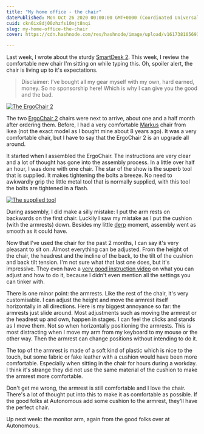 ```yaml
---
title: "My home office - the chair"
datePublished: Mon Oct 26 2020 00:00:00 GMT+0000 (Coordinated Universal Time)
cuid: ckn0ix8dj00zhzfs10mjt8nqi
slug: my-home-office-the-chair
cover: https://cdn.hashnode.com/res/hashnode/image/upload/v1617381056937/x5MnhWQ5N.jpeg

---
```



Last week, I wrote about the sturdy [SmartDesk 2](https://kenbonny.net/2020/10/19/my-home-office-the-desk/). This week, I review the comfortable new chair I'm sitting on while typing this. Oh, spoiler alert, the chair is living up to it's expectations.

> Disclaimer: I've bought all my gear myself with my own, hard earned, money. So no sponsorship here! Which is why I can give you the good and the bad.

[![The ErgoChair 2](https://cdn.hashnode.com/res/hashnode/image/upload/v1617381051642/9xLuhU3Pz.jpeg)](https://kenbonnyblog.files.wordpress.com/2020/10/img_20201018_172713.jpg)

The two [ErgoChair 2](https://www.autonomous.ai/office-chairs/ergonomic-chair?option20=55) chairs were next to arrive, about one and a half month after ordering them. Before, I had a very comfortable [Markus](https://www.ikea.com/us/en/p/markus-office-chair-vissle-dark-gray-90289172/) chair from Ikea (not the exact model as I bought mine about 8 years ago). It was a very comfortable chair, but I have to say that the ErgoChair 2 is an upgrade all around.

It started when I assembled the ErgoChair. The instructions are very clear and a lot of thought has gone into the assembly process. In a little over half an hour, I was done with one chair. The star of the show is the superb tool that is supplied. It makes tightening the bolts a breeze. No need to awkwardly grip the little metal tool that is normally supplied, with this tool the bolts are tightened in a flash.

[![The supplied tool](https://cdn.hashnode.com/res/hashnode/image/upload/v1617381054559/A11ilbS7X.png)](https://kenbonnyblog.files.wordpress.com/2020/10/ergochair-tool.png)

During assembly, I did make a silly mistake: I put the arm rests on backwards on the first chair. Luckily I saw my mistake as I put the cushion (with the armrests) down. Besides my little [derp](https://www.dictionary.com/browse/derp) moment, assembly went as smooth as it could have.

Now that I've used the chair for the past 2 months, I can say it's very pleasant to sit on. Almost everything can be adjusted. From the height of the chair, the headrest and the incline of the back, to the tilt of the cushion and back tilt tension. I'm not sure what that last one does, but it's impressive. They even have a [very good instruction video](https://cdn.autonomous.ai/static/upload/images/common/upload/20200514/Features_guide_-_Ergo_Chair_2_-_1600x9000ece76aa9e.mp4) on what you can adjust and how to do it, because I didn't even mention all the settings you can tinker with.

There is one minor point: the armrests. Like the rest of the chair, it's very customisable. I can adjust the height and move the armrest itself horizontally in all directions. Here is my biggest annoyance so far: the armrests just slide around. Most adjustments such as moving the armrest or the headrest up and own, happen in stages. I can feel the clicks and stands as I move them. Not so when horizontally positioning the armrests. This is most distracting when I move my arm from my keyboard to my mouse or the other way. Then the armrest can change positions without intending to do it.

The top of the armrest is made of a soft kind of plastic which is nice to the touch, but some fabric or fake leather with a cushion would have been more comfortable. Especially when sitting in the chair for hours during a workday. I think it's strange they did not use the same material of the cushion to make the armrest more comfortable.

Don't get me wrong, the armrest is still comfortable and I love the chair. There's a lot of thought put into this to make it as comfortable as possible. If the good folks at Autonomous add some cushion to the armrest, they'll have the perfect chair.

Up next week: the monitor arm, again from the good folks over at Autonomous.

